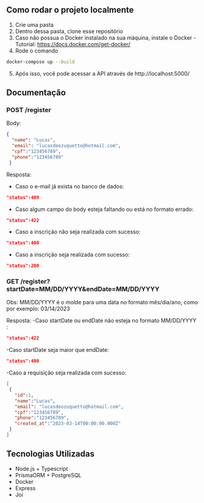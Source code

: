 ## Como rodar o projeto localmente
1. Crie uma pasta
2. Dentro dessa pasta, clone esse repositório
3. Caso não possua o Docker instalado na sua máquina, instale o Docker - Tutorial: https://docs.docker.com/get-docker/
4. Rode o comando
```bash
docker-compose up --build
```
5. Após isso, você pode acessar a API através de http://localhost:5000/

## Documentação
### POST /register
Body:
```json
{
  "name": "Lucas",
  "email": "lucasdeozuquetto@hotmail.com",
  "cpf":"123456789",
  "phone":"123456789"
 }
 ```
 Resposta:
 - Caso o e-mail já exista no banco de dados:
 ```json
 "status":409
 ```
 - Caso algum campo do body esteja faltando ou está no formato errado:
 ```json
 "status":422
 ```
 - Caso a inscrição não seja realizada com sucesso: 
 ```json 
 "status":400
 ```
 - Caso a inscrição seja realizada com sucesso:
 ```json
 "status":200
 ```
 ### GET /register?startDate=MM/DD/YYYY&endDate=MM/DD/YYYY
 Obs: MM/DD/YYYY é o molde para uma data no formato mês/dia/ano, como por exemplo: 03/14/2023
 
 Resposta:
 -Caso startDate ou endDate não esteja no formato MM/DD/YYYY :
 ```json
 "status":422
 ```
 -Caso startDate seja maior que endDate:
 ```json 
 "status":400
 ```
 -Caso a requisição seja realizada com sucesso:
 ```json
 [
  {
    "id":1,
    "name":"Lucas",
    "email": "lucasdeozuquetto@hotmail.com",
    "cpf":"123456789",
    "phone":"123456789",
    "created_at":"2023-03-14T00:00:00.000Z"
  }
 ]
 ```
 
 ## Tecnologias Utilizadas
 - Node.js + Typescript
 - PrismaORM + PostgreSQL
 - Docker
 - Express
 - Joi
